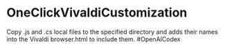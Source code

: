 # OneClickVivaldiCustomization
Copy .js and .cs local files to the specified directory and adds their names into the Vivaldi browser.html to include them. #OpenAICodex
